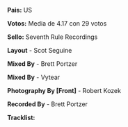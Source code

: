 **Pais:** US

**Votos:** Media de 4.17 con 29 votos

**Sello:** Seventh Rule Recordings

**Layout** - Scot Seguine

**Mixed By** - Brett Portzer

**Mixed By** - Vytear

**Photography By [Front]** - Robert Kozek

**Recorded By** - Brett Portzer



**Tracklist:**

